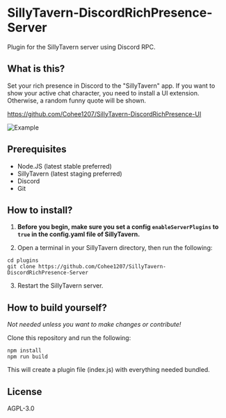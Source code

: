 # SillyTavern-DiscordRichPresence-Server

Plugin for the SillyTavern server using Discord RPC.

## What is this?

Set your rich presence in Discord to the "SillyTavern" app. If you want to show your active chat character, you need to install a UI extension. Otherwise, a random funny quote will be shown.

<https://github.com/Cohee1207/SillyTavern-DiscordRichPresence-UI>

![Example](https://github.com/Cohee1207/SillyTavern-DiscordRichPresence-Server/assets/18619528/d07ba303-d93b-491b-a0b4-da55ccebfb57)

## Prerequisites

* Node.JS (latest stable preferred)
* SillyTavern (latest staging preferred)
* Discord
* Git

## How to install?

1. **Before you begin, make sure you set a config `enableServerPlugins` to `true` in the config.yaml file of SillyTavern.**

2. Open a terminal in your SillyTavern directory, then run the following:

```
cd plugins
git clone https://github.com/Cohee1207/SillyTavern-DiscordRichPresence-Server
```

3. Restart the SillyTavern server.

## How to build yourself?

*Not needed unless you want to make changes or contribute!*

Clone this repository and run the following:

```
npm install
npm run build
```

This will create a plugin file (index.js) with everything needed bundled.

## License

AGPL-3.0
